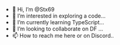 - 👋 Hi, I’m @Stx69
- 👀 I’m interested in exploring a code...
- 🌱 I’m currently learning TypeScript...
- 💞️ I’m looking to collaborate on DF ...
- 📫 How to reach me here or on Discord..

<!---
Stx69/Stx69 is a ✨ special ✨ repository because its `README.md` (this file) appears on your GitHub profile.
You can click the Preview link to take a look at your changes.
--->
